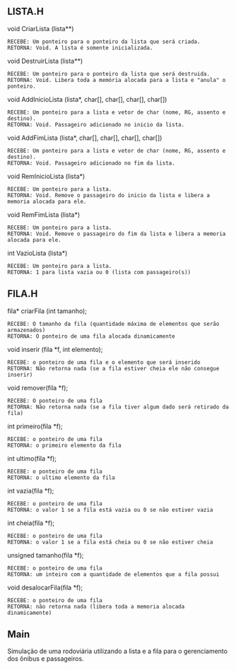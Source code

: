 ## LISTA.H

void CriarLista (lista**)

	RECEBE: Um ponteiro para o ponteiro da lista que será criada.
	RETORNA: Void. A lista é somente inicializada.

void DestruirLista (lista**)

	RECEBE: Um ponteiro para o ponteiro da lista que será destruida.
	RETORNA: Void. Libera toda a memória alocada para a lista e "anula" o ponteiro.

void AddInicioLista (lista*, char[], char[], char[], char[])

	RECEBE: Um ponteiro para a lista e vetor de char (nome, RG, assento e destino).
	RETORNA: Void. Passageiro adicionado no inicio da lista.

void AddFimLista (lista*, char[], char[], char[], char[])
	
	RECEBE: Um ponteiro para a lista e vetor de char (nome, RG, assento e destino).
	RETORNA: Void. Passageiro adicionado no fim da lista.

void RemInicioLista (lista*)
	
	RECEBE: Um ponteiro para a lista.
	RETORNA: Void. Remove o passageiro do inicio da lista e libera a memoria alocada para ele.

void RemFimLista (lista*)

	RECEBE: Um ponteiro para a lista.
	RETORNA: Void. Remove o passageiro do fim da lista e libera a memoria alocada para ele.

int VazioLista (lista*)

	RECEBE: Um ponteiro para a lista.
	RETORNA: 1 para lista vazia ou 0 (lista com passageiro(s))



## FILA.H

fila* criarFila (int tamanho);

	RECEBE: O tamanho da fila (quantidade máxima de elementos que serão armazenados)
	RETORNA: O ponteiro de uma fila alocada dinamicamente


void inserir (fila *f, int elemento);

	RECEBE: o ponteiro de uma fila e o elemento que será inserido
	RETORNA: Não retorna nada (se a fila estiver cheia ele não consegue inserir)

void remover(fila *f);

	RECEBE: O ponteiro de uma fila
	RETORNA: Não retorna nada (se a fila tiver algum dado será retirado da fila)

int primeiro(fila *f);

	RECEBE: o ponteiro de uma fila
	RETORNA: o primeiro elemento da fila


int ultimo(fila *f);

	RECEBE: o ponteiro de uma fila
	RETORNA: o ultimo elemento da fila 

int vazia(fila *f);

	RECEBE: o ponteiro de uma fila
	RETORNA: o valor 1 se a fila está vazia ou 0 se não estiver vazia 

int cheia(fila *f);

	RECEBE: o ponteiro de uma fila
	RETORNA: o valor 1 se a fila está cheia ou 0 se não estiver cheia

unsigned tamanho(fila *f);

	RECEBE: o ponteiro de uma fila
	RETORNA: um inteiro com a quantidade de elementos que a fila possui


void desalocarFila(fila *f);

	RECEBE: o ponteiro de uma fila
	RETORNA: não retorna nada (libera toda a memoria alocada dinamicamente)


## Main

  Simulação de uma rodoviária utilizando a lista e a fila para o gerenciamento dos ônibus e passageiros.
